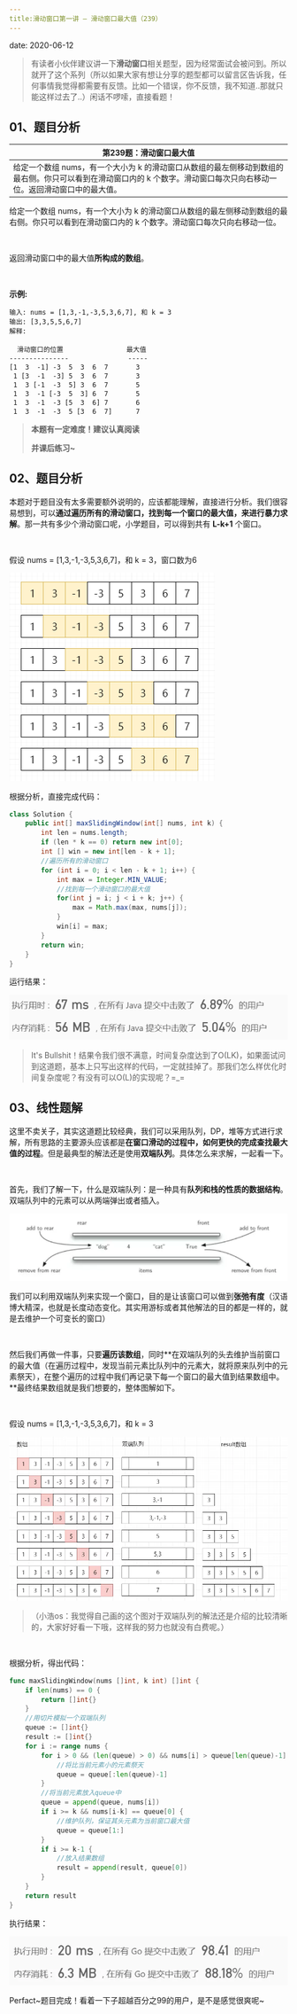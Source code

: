 ```yaml
---
title:滑动窗口第一讲 — 滑动窗口最大值（239）
---
```


date: 2020-06-12

> 有读者小伙伴建议讲一下**滑动窗口**相关题型，因为经常面试会被问到。所以就开了这个系列（所以如果大家有想让分享的题型都可以留言区告诉我，任何事情我觉得都需要有反馈。比如一个错误，你不反馈，我不知道..那就只能这样过去了..）闲话不啰嗦，直接看题！

## 01、题目分析

| 第239题：滑动窗口最大值                                      |
| ------------------------------------------------------------ |
| 给定一个数组 nums，有一个大小为 k 的滑动窗口从数组的最左侧移动到数组的最右侧。你只可以看到在滑动窗口内的 k 个数字。滑动窗口每次只向右移动一位。返回滑动窗口中的最大值。 |

给定一个数组 nums，有一个大小为 k 的滑动窗口从数组的最左侧移动到数组的最右侧。你只可以看到在滑动窗口内的 k 个数字。滑动窗口每次只向右移动一位。

<br/>

返回滑动窗口中的最大值**所构成的数组**。

<br/>

**示例:**

```
输入: nums = [1,3,-1,-3,5,3,6,7], 和 k = 3
输出: [3,3,5,5,6,7] 
解释: 

  滑动窗口的位置                最大值
---------------               -----
[1  3  -1] -3  5  3  6  7       3
 1 [3  -1  -3] 5  3  6  7       3
 1  3 [-1  -3  5] 3  6  7       5
 1  3  -1 [-3  5  3] 6  7       5
 1  3  -1  -3 [5  3  6] 7       6
 1  3  -1  -3  5 [3  6  7]      7
```

> **本题有一定难度！建议认真阅读**
>
> **并课后练习~**

## 02、题目分析

本题对于题目没有太多需要额外说明的，应该都能理解，直接进行分析。我们很容易想到，可以**通过遍历所有的滑动窗口，找到每一个窗口的最大值，来进行暴力求解**。那一共有多少个滑动窗口呢，小学题目，可以得到共有 **L-k+1** 个窗口。

<br/>

假设 nums = [1,3,-1,-3,5,3,6,7]，和 k = 3，窗口数为6

<img src="./501/1.jpg" alt="img"  />

根据分析，直接完成代码：

```java
class Solution {
    public int[] maxSlidingWindow(int[] nums, int k) {
        int len = nums.length;
        if (len * k == 0) return new int[0];
        int [] win = new int[len - k + 1];
        //遍历所有的滑动窗口
        for (int i = 0; i < len - k + 1; i++) {
            int max = Integer.MIN_VALUE;
            //找到每一个滑动窗口的最大值
            for(int j = i; j < i + k; j++) {
                max = Math.max(max, nums[j]);
            }
            win[i] = max;
        }
        return win;
    }
}
```

运行结果：

<img src="./501/2.jpg" alt="img" style="zoom:80%;" />

<br/>

> It's Bullshit！结果令我们很不满意，时间复杂度达到了O(LK)，如果面试问到这道题，基本上只写出这样的代码，一定就挂掉了。那我们怎么样优化时间复杂度呢？有没有可以O(L)的实现呢？=_=

## 03、线性题解

这里不卖关子，其实这道题比较经典，我们可以采用队列，DP，堆等方式进行求解，所有思路的主要源头应该都是**在窗口滑动的过程中，如何更快的完成查找最大值的过程**。但是最典型的解法还是使用**双端队列**。具体怎么来求解，一起看一下。

<br/>

首先，我们了解一下，什么是双端队列：是一种具有**队列和栈的性质的数据结构**。双端队列中的元素可以从两端弹出或者插入。

<img src="./501/3.jpg" alt="img" style="zoom:80%;" />

我们可以利用双端队列来实现一个窗口，目的是让该窗口可以做到**张弛有度**（汉语博大精深，也就是长度动态变化。其实用游标或者其他解法的目的都是一样的，就是去维护一个可变长的窗口）

<br/>

然后我们再做一件事，只要**遍历该数组**，同时**在双端队列的头去维护当前窗口的最大值（在遍历过程中，发现当前元素比队列中的元素大，就将原来队列中的元素祭天），在整个遍历的过程中我们再记录下每一个窗口的最大值到结果数组中。**最终结果数组就是我们想要的，整体图解如下。

<br/>

假设 nums = [1,3,-1,-3,5,3,6,7]，和 k = 3

<img src="./501/4.jpg" alt="img" style="zoom:80%;" />

> （小浩os：我觉得自己画的这个图对于双端队列的解法还是介绍的比较清晰的，大家好好看一下哦，这样我的努力也就没有白费呢。）

<br/>

根据分析，得出代码：

```go
func maxSlidingWindow(nums []int, k int) []int {
	if len(nums) == 0 {
		return []int{}
	}
	//用切片模拟一个双端队列
	queue := []int{}
	result := []int{}
	for i := range nums {
		for i > 0 && (len(queue) > 0) && nums[i] > queue[len(queue)-1] {
            //将比当前元素小的元素祭天
			queue = queue[:len(queue)-1]
		}
        //将当前元素放入queue中
		queue = append(queue, nums[i])
		if i >= k && nums[i-k] == queue[0] {
            //维护队列，保证其头元素为当前窗口最大值
			queue = queue[1:]
		}
		if i >= k-1 {
            //放入结果数组
			result = append(result, queue[0])
		}
	}
	return result
}
```

执行结果：

<img src="./501/5.jpg" alt="img" style="zoom:80%;" />

<br/>

Perfact~题目完成！看着一下子超越百分之99的用户，是不是感觉很爽呢~